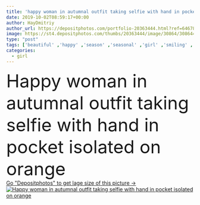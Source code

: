 ```yaml
---
title: 'happy woman in autumnal outfit taking selfie with hand in pocket isolated on orange'
date: 2019-10-02T08:59:17+00:00
author: HayDmitriy
author_url: https://depositphotos.com/portfolio-20363444.html?ref=64678756
image: https://st4.depositphotos.com/thumbs/20363444/image/30864/308644756/api_thumb_450.jpg?forcejpeg=true
type: "post"
tags: ['beautiful' ,'happy' ,'season' ,'seasonal' ,'girl' ,'smiling' ,'happiness' ,'cheerful' ,'autumn' ,'caucasian' ,'smile' ,'european' ,'connection' ,'style' ,'fashion' ,'emotion' ,'pose' ,'stylish' ,'woman' ,'communication' ,'wireless' ,'emotional' ,'curly' ,'trendy' ,'attractive' ,'casual' ,'positive' ,'gadget' ,'autumnal' ,'fashionable' ,'use' ,'smartphone' ,'copy space' ,'one person' ,'Studio Shot' ,'young adult' ,'Hand In Pocket' ,'isolated on orange' ,'digital device' ,'take selfie' ,'autumn outfit' ]
categories: 
  - girl
---
```

<div aling="center">
            <font size="60"> Happy woman in autumnal outfit taking selfie with hand in pocket isolated on orange</font>   
</div>
<div>
    <a href='https://depositphotos.com/308644756/stock-photo-happy-woman-autumnal-outfit-taking.html?ref=64678756' target=_blank > Go "Depositphotos" to get lage size of this picture ->
        <img href='https://depositphotos.com/308644756/stock-photo-happy-woman-autumnal-outfit-taking.html?ref=64678756' src='https://st4.depositphotos.com/20363444/30864/i/950/depositphotos_308644756-stock-photo-happy-woman-autumnal-outfit-taking.jpg?forcejpeg=true' alt='Happy woman in autumnal outfit taking selfie with hand in pocket isolated on orange' >
    </a>
</div>
